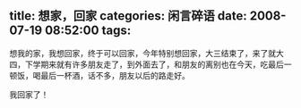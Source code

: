 title: 想家，回家
categories: 闲言碎语
date: 2008-07-19 08:52:00
tags:
---

想我的家，我想回家，终于可以回家，今年特别想回家，大三结束了，来了就大四，下学期来就有许多朋友走了，到外面去了，和朋友的离别也在今天，吃最后一顿饭，喝最后一杯酒，话不多，朋友以后的路走好。

我回家了！
